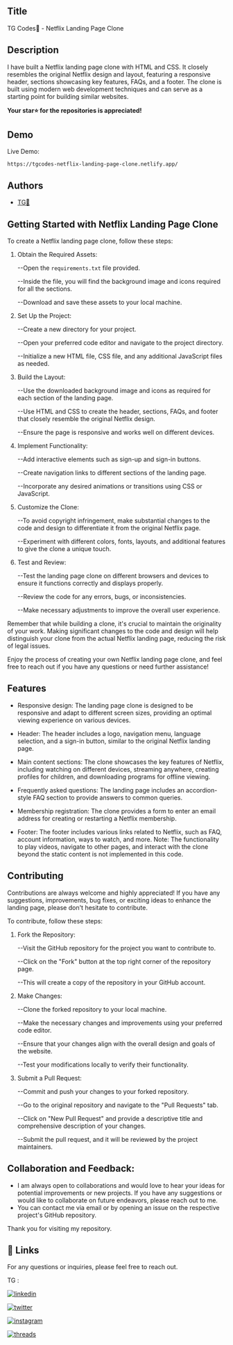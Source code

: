
## Title

TG Codes💛 - Netflix Landing Page Clone
## Description 

I have built a Netflix landing page clone with HTML and CSS. It closely resembles the original Netflix design and layout, featuring a responsive header, sections showcasing key features, FAQs, and a footer. The clone is built using modern web development techniques and can serve as a starting point for building similar websites.

**Your star⭐ for the repositories is appreciated!**

## Demo

Live Demo:

    https://tgcodes-netflix-landing-page-clone.netlify.app/
## Authors

- [TG💛](https://www.github.com/codesofTG) 


## Getting Started with Netflix Landing Page Clone

To create a Netflix landing page clone, follow these steps:

1. Obtain the Required Assets:

    
    --Open the `requirements.txt` file provided.
    
    --Inside the file, you will find the background image and icons required for all the sections.
    
    --Download and save these assets to your local machine.

2. Set Up the Project:

    
    --Create a new directory for your project.
    
    --Open your preferred code editor and navigate to the project directory.
    
    --Initialize a new HTML file, CSS file, and any additional JavaScript files as needed.

3. Build the Layout:

    
    --Use the downloaded background image and icons as required for each section of the landing page.
    
    --Use HTML and CSS to create the header, sections, FAQs, and footer that closely resemble the original Netflix design.
    
    --Ensure the page is responsive and works well on different devices.

4. Implement Functionality:

    
    --Add interactive elements such as sign-up and sign-in buttons.
    
    --Create navigation links to different sections of the landing page.
    
    --Incorporate any desired animations or transitions using CSS or JavaScript.

5. Customize the Clone:

    
    --To avoid copyright infringement, make substantial changes to the code and design to differentiate it from the original Netflix page.
    
    --Experiment with different colors, fonts, layouts, and additional features to give the clone a unique touch.

6. Test and Review:

    
    --Test the landing page clone on different browsers and devices to ensure it functions correctly and displays properly.
    
    --Review the code for any errors, bugs, or inconsistencies.
    
    --Make necessary adjustments to improve the overall user experience.

Remember that while building a clone, it's crucial to maintain the originality of your work. Making significant changes to the code and design will help distinguish your clone from the actual Netflix landing page, reducing the risk of legal issues.

Enjoy the process of creating your own Netflix landing page clone, and feel free to reach out if you have any questions or need further assistance!
## Features

- Responsive design: The landing page clone is designed to be responsive and adapt to different screen sizes, providing an optimal viewing experience on various devices.

- Header: The header includes a logo, navigation menu, language selection, and a sign-in button, similar to the original Netflix landing page.

- Main content sections: The clone showcases the key features of Netflix, including watching on different devices, streaming anywhere, creating profiles for children, and downloading programs for offline viewing.

- Frequently asked questions: The landing page includes an accordion-style FAQ section to provide answers to common queries.

- Membership registration: The clone provides a form to enter an email address for creating or restarting a Netflix membership.

- Footer: The footer includes various links related to Netflix, such as FAQ, account information, ways to watch, and more.
Note: The functionality to play videos, navigate to other pages, and interact with the clone beyond the static content is not implemented in this code.
## Contributing

Contributions are always welcome and highly appreciated! If you have any suggestions, improvements, bug fixes, or exciting ideas to enhance the landing page, please don't hesitate to contribute.

To contribute, follow these steps:

1. Fork the Repository:


    --Visit the GitHub repository for the project you want to contribute to.

    --Click on the "Fork" button at the top right corner of the repository page.

    --This will create a copy of the repository in your GitHub account.

2. Make Changes:


    --Clone the forked repository to your local machine.

    --Make the necessary changes and improvements using your preferred code editor.

    --Ensure that your changes align with the overall design and goals of the website.

    --Test your modifications locally to verify their functionality.

3. Submit a Pull Request:


    --Commit and push your changes to your forked repository.

    --Go to the original repository and navigate to the "Pull Requests" tab.

    --Click on "New Pull Request" and provide a descriptive title and comprehensive description of your changes.

    --Submit the pull request, and it will be reviewed by the project maintainers.

## Collaboration and Feedback:

- I am always open to collaborations and would love to hear your ideas for potential improvements or new projects. If you have any suggestions or would like to collaborate on future endeavors, please reach out to me.
- You can contact me via email or by opening an issue on the respective project's GitHub repository.

Thank you for visiting my repository.

## 
## 🔗 Links

For any questions or inquiries, please feel free to reach out. 

TG :

[![linkedin](https://img.shields.io/badge/linkedin-0A66C2?style=for-the-badge&logo=linkedin&logoColor=white)](https://www.linkedin.com/in/tg2691/)

[![twitter](https://img.shields.io/badge/twitter-1DA1F2?style=for-the-badge&logo=twitter&logoColor=white)](https://twitter.com/tg_262001)

[![instagram](https://img.shields.io/badge/instagram-E4405F?style=for-the-badge&logo=instagram&logoColor=white)](https://instagram.com/_tg.26_)

[![threads](https://img.shields.io/badge/threads-black?style=for-the-badge&logo=threads&logoColor=white)](https://www.threads.net/@_tg.26_)



